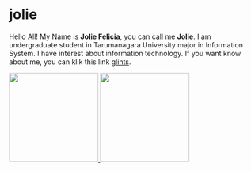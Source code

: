 # jolie
Hello All!
My Name is **Jolie Felicia**, you can call me **Jolie**.
I am undergraduate student in Tarumanagara University major in Information System.
I have interest about information technology.
If you want know about me, you can klik this link [glints](https://glints.com/id/profile/public/0e0d28eb-c89e-4d78-87eb-0fe72b8113df).

<p align="left">
<a href="https://github.com/joliefelicia">
  <img height="180em" src="https://github-readme-stats-eight-theta.vercel.app/api?username=joliefelicia&show_icons=true&theme=algolia&include_all_commits=true&count_private=true"/>
  <img height="180em" src="https://github-readme-stats-eight-theta.vercel.app/api/top-langs/?username=joliefelicia&layout=compact&langs_count=8&theme=algolia"/>
</a>
</p>
